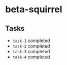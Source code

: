 # beta-squirrel

## Tasks

- `task-1` completed
- `task-2` completed
- `task-3` completed
- `task-4` completed
